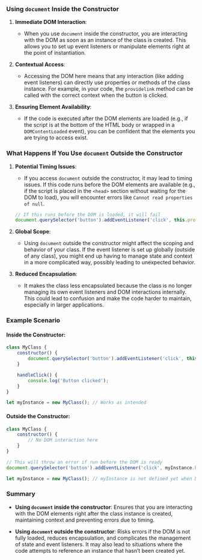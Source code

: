### Using `document` Inside the Constructor

1. **Immediate DOM Interaction**: 
   - When you use `document` inside the constructor, you are interacting with the DOM as soon as an instance of the class is created. This allows you to set up event listeners or manipulate elements right at the point of instantiation.

2. **Contextual Access**: 
   - Accessing the DOM here means that any interaction (like adding event listeners) can directly use properties or methods of the class instance. For example, in your code, the `providelink` method can be called with the correct context when the button is clicked.

3. **Ensuring Element Availability**: 
   - If the code is executed after the DOM elements are loaded (e.g., if the script is at the bottom of the HTML body or wrapped in a `DOMContentLoaded` event), you can be confident that the elements you are trying to access exist.

### What Happens If You Use `document` Outside the Constructor

1. **Potential Timing Issues**:
   - If you access `document` outside the constructor, it may lead to timing issues. If this code runs before the DOM elements are available (e.g., if the script is placed in the `<head>` section without waiting for the DOM to load), you will encounter errors like `Cannot read properties of null`.

   ```javascript
   // If this runs before the DOM is loaded, it will fail
   document.querySelector('button').addEventListener('click', this.providelink.bind(this));
   ```

2. **Global Scope**:
   - Using `document` outside the constructor might affect the scoping and behavior of your class. If the event listener is set up globally (outside of any class), you might end up having to manage state and context in a more complicated way, possibly leading to unexpected behavior.

3. **Reduced Encapsulation**:
   - It makes the class less encapsulated because the class is no longer managing its own event listeners and DOM interactions internally. This could lead to confusion and make the code harder to maintain, especially in larger applications.

### Example Scenario

#### Inside the Constructor:
```javascript
class MyClass {
    constructor() {
        document.querySelector('button').addEventListener('click', this.handleClick.bind(this));
    }

    handleClick() {
        console.log('Button clicked');
    }
}

let myInstance = new MyClass(); // Works as intended
```

#### Outside the Constructor:
```javascript
class MyClass {
    constructor() {
        // No DOM interaction here
    }
}

// This will throw an error if run before the DOM is ready
document.querySelector('button').addEventListener('click', myInstance.handleClick.bind(myInstance));

let myInstance = new MyClass(); // myInstance is not defined yet when DOM is accessed
```

### Summary

- **Using `document` inside the constructor**: Ensures that you are interacting with the DOM elements right after the class instance is created, maintaining context and preventing errors due to timing.
  
- **Using `document` outside the constructor**: Risks errors if the DOM is not fully loaded, reduces encapsulation, and complicates the management of state and event listeners. It may also lead to situations where the code attempts to reference an instance that hasn’t been created yet.
